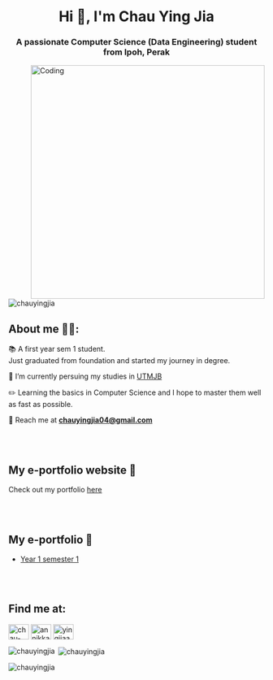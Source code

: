 
<h1 align="center">Hi 👋, I'm Chau Ying Jia</h1>
<h3 align="center">A passionate Computer Science (Data Engineering) student from Ipoh, Perak</h3>
<img align = "right" alt = "Coding" width = "460" src="https://i.pinimg.com/originals/e7/26/c7/e726c74ac081eed50feee1433d12c998.gif" title = "studying hard">
<p align="left"> <img src="https://komarev.com/ghpvc/?username=chauyingjia&label=Profile%20views&color=0e75b6&style=flat" alt="chauyingjia" /> </p>
 

<h2>About me 🙆‍♀️: </h2> 
  
  📚 A first year sem 1 student.<br/> Just graduated from foundation and started my journey in degree.
  
  🏫 I’m currently persuing my studies in [UTMJB](https://www.utm.my/)

  ✏️ Learning the basics in Computer Science and I hope to master them well as fast as possible.

  📧 Reach me at **chauyingjia04@gmail.com**

<br/><br/>
<h2>My e-portfolio website 📌 </h2>

Check out my portfolio [here](https://chauyingjia.github.io/#)

<br/><br/>
<h2>My e-portfolio 📌 </h2>

- [Year 1 semester 1](https://github.com/chauyingjia/Year-1_sem-1)

<br/><br/>
<h2>Find me at:</h2>

<p align="left">
<a href="https://linkedin.com/in/chau-ying-jia-949717299/" target="blank"><img align="center" src="https://raw.githubusercontent.com/rahuldkjain/github-profile-readme-generator/master/src/images/icons/Social/linked-in-alt.svg" alt="chau-ying-jia-949717299/" height="30" width="40" /></a>
<a href="https://fb.com/annikka.chauyingjia" target="blank"><img align="center" src="https://raw.githubusercontent.com/rahuldkjain/github-profile-readme-generator/master/src/images/icons/Social/facebook.svg" alt="annikka.chauyingjia" height="30" width="40" /></a>
<a href="https://instagram.com/yingjiaaaa_" target="blank"><img align="center" src="https://raw.githubusercontent.com/rahuldkjain/github-profile-readme-generator/master/src/images/icons/Social/instagram.svg" alt="yingjiaaaa_" height="30" width="40" /></a>


<p><img align="left" src="https://github-readme-stats.vercel.app/api/top-langs?username=chauyingjia&show_icons=true&locale=en&layout=compact" alt="chauyingjia" /></p>

<p>&nbsp;<img align="center" src="https://github-readme-stats.vercel.app/api?username=chauyingjia&show_icons=true&locale=en" alt="chauyingjia" /></p>

<p><img align="center" src="https://github-readme-streak-stats.herokuapp.com/?user=chauyingjia&" alt="chauyingjia" /></p>

